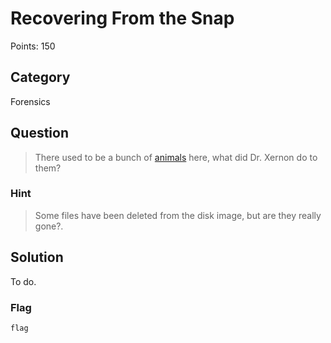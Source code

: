 # Recovering From the Snap
Points: 150

## Category
Forensics

## Question
>There used to be a bunch of [animals](files/animals.dd) here, what did Dr. Xernon do to them? 

### Hint
>Some files have been deleted from the disk image, but are they really gone?.

## Solution
To do.

### Flag
`flag`
